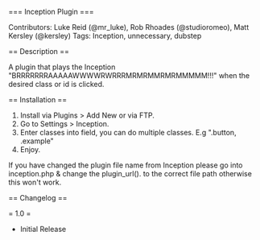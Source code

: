 === Inception Plugin ===

Contributors: Luke Reid (@mr_luke), Rob Rhoades (@studioromeo), Matt Kersley (@kersley)
Tags: Inception, unnecessary, dubstep

== Description ==

A plugin that plays the Inception "BRRRRRRRAAAAAWWWWRWRRRMRMRMMRMRMMMMM!!!" when the desired class or id is clicked.

== Installation ==

1. Install via Plugins > Add New or via FTP.
2. Go to Settings > Inception.
3. Enter classes into field, you can do multiple classes. E.g ".button, .example" 
4. Enjoy.

If you have changed the plugin file name from Inception please go into inception.php & change the plugin_url(). to the correct file path otherwise this won't work.

== Changelog ==

= 1.0 =
* Initial Release